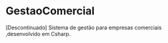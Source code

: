 # GestaoComercial
[Descontinuado] Sistema de gestão para empresas comerciais ,desenvolvido em Csharp. 
